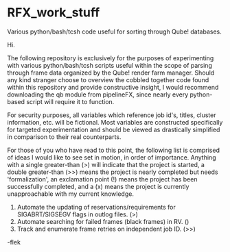# RFX_work_stuff
Various python/bash/tcsh code useful for sorting through Qube! databases.


Hi.

The following repository is exclusively for the purposes of experimenting with various python/bash/tcsh scripts useful within the scope of
parsing through frame data organized by the Qube! render farm manager. Should any kind stranger choose to overview the cobbled together code found within this repository and provide constructive insight, I would recommend downloading the qb module from pipelineFX, since nearly every python-based script will require it to function.

For security purposes, all variables which reference job id's, titles, cluster information, etc. will be fictional. Most variables are constructed specifically for targeted experimentation and should be viewed as drastically simplified in comparison to their real counterparts.

For those of you who have read to this point, the following list is comprised of ideas I would like to see set in motion, in order of importance. Anything with a single greater-than (>) will indicate that the project is started, a double greater-than (>>) means the project is nearly completed but needs 'formalization', an exclamation point (!) means the project has been successfully completed, and a (x) means the project is currently unapproachable with my current knowledge.

1. Automate the updating of reservations/requirements for SIGABRT/SIGSEGV flags in outlog files. (>)
2. Automate searching for failed frames (black frames) in RV. ()
3. Track and enumerate frame retries on independent job ID. (>>)



-flek
